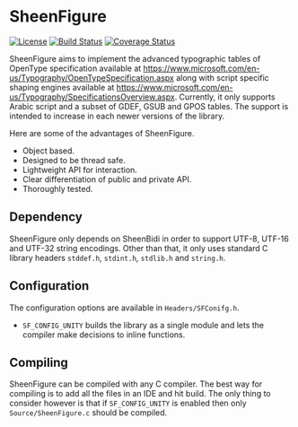 SheenFigure
=========
[![License](https://img.shields.io/badge/License-Apache%202.0-blue.svg)](https://opensource.org/licenses/Apache-2.0)
[![Build Status](https://api.travis-ci.org/mta452/SheenFigure.svg?branch=master)](https://travis-ci.org/mta452/SheenFigure)
[![Coverage Status](https://coveralls.io/repos/github/mta452/SheenFigure/badge.svg?branch=master)](https://coveralls.io/github/mta452/SheenFigure?branch=master)

SheenFigure aims to implement the advanced typographic tables of OpenType specification available at https://www.microsoft.com/en-us/Typography/OpenTypeSpecification.aspx along with script specific shaping engines available at https://www.microsoft.com/en-us/Typography/SpecificationsOverview.aspx. Currently, it only supports Arabic script and a subset of GDEF, GSUB and GPOS tables. The support is intended to increase in each newer versions of the library.

Here are some of the advantages of SheenFigure.

* Object based.
* Designed to be thread safe.
* Lightweight API for interaction.
* Clear differentiation of public and private API.
* Thoroughly tested.

## Dependency
SheenFigure only depends on SheenBidi in order to support UTF-8, UTF-16 and UTF-32 string encodings. Other than that, it only uses standard C library headers ```stddef.h```, ```stdint.h```, ```stdlib.h``` and  ```string.h```.

## Configuration
The configuration options are available in `Headers/SFConifg.h`.

* ```SF_CONFIG_UNITY``` builds the library as a single module and lets the compiler make decisions to inline functions.

## Compiling
SheenFigure can be compiled with any C compiler. The best way for compiling is to add all the files in an IDE and hit build. The only thing to consider however is that if ```SF_CONFIG_UNITY``` is enabled then only ```Source/SheenFigure.c``` should be compiled.
